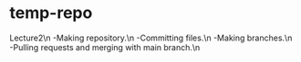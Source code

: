 # temp-repo
Lecture2\n
-Making repository.\n
-Committing files.\n
-Making branches.\n
-Pulling requests and merging with main branch.\n
